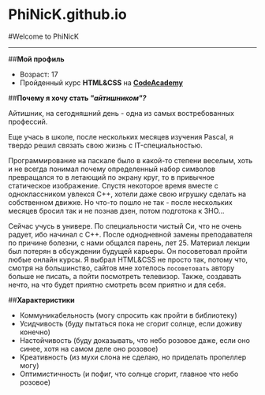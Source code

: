 # PhiNicK.github.io

#Welcome to PhiNicK
*****
##**Мой профиль**

* Возраст: 17 
* Пройденный курс **HTML&CSS** на **[CodeAcademy](https://www.codecademy.com/learn/learn-html-css)**

##**Почему я хочу стать _"айтишником"?_**

Айтишник, на сегодняшний день - одна из самых востребованных профессий.

Еще учась в школе, после нескольких месяцев изучения Pascal, я твердо решил связать свою жизнь с IT-специальностью.  

Программирование на паскале было в какой-то степени веселым, хоть и не всегда понимал почему определенный набор символов превращался то в летающий по экрану круг, то в привычное статическое изображение. Спустя некоторое время вместе с одноклассником увлекся С++, хотели даже свою игрушку сделать на собственном движке. Но что-то пошло не так - после нескольких месяцев бросил так и не познав дзен, потом подготока к ЗНО...  

Сейчас учусь в универе. По специальности чистый Си, что не очень радует, ибо начинал с С++. После однодневной замены преподавателя по причине болезни, с нами общался парень, лет 25. Материал лекции был потерян в обсуждении будущей карьеры. Он посоветовал пройти любые онлайн курсы. Я выбрал HTML&CSS не просто так, потому что, смотря на большинство, сайтов мне хотелось `посоветовать` автору больше не писать, а пойти посмотреть телевизор. Также, создавать нечто, на что будет приятно смотреть всем приятно и для себя.

##**Характеристики**

* Коммуникабельность (могу спросить как пройти в библиотеку)
* Усидчивость (буду пытаться пока не сгорит солнце, если доживу конечно)
* Настойчивость (буду доказывать, что небо розовое даже, если оно синее, хотя на самом деле оно розовое)
* Креативность (из мухи слона не сделаю, но приделать пропеллер могу)
* Оптимистичность (и пофиг, что солнце сгорит, главное что небо розовое)


